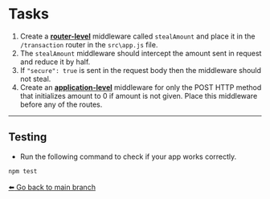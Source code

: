 # Tasks
1. Create a <ins>**router-level**</ins> middleware called `stealAmount` and place it in the `/transaction` router in the `src\app.js` file.
2. The `stealAmount` middleware should intercept the amount sent in request and reduce it by half.
3. If `"secure": true` is sent in the request body then the middleware should not steal.
4. Create an <ins>**application-level**</ins> middleware for only the POST HTTP method that initializes amount to 0 if amount is not given. Place this middleware before any of the routes.
  ---
## Testing
- Run the following command to check if your app works correctly.
```bash
npm test
```

[:arrow_left: Go back to main branch](https://github.com/OttrTechnology/express-assessment#getting-started)
